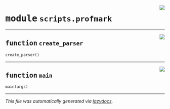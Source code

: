 <!-- markdownlint-disable -->

<a href="https://github.com/spqb/adabmDCApy/blob/main/adabmDCA/scripts/profmark.py#L0"><img align="right" style="float:right;" src="https://img.shields.io/badge/-source-cccccc?style=flat-square"></a>

# <kbd>module</kbd> `scripts.profmark`





---

<a href="https://github.com/spqb/adabmDCApy/blob/main/adabmDCA/scripts/profmark.py#L10"><img align="right" style="float:right;" src="https://img.shields.io/badge/-source-cccccc?style=flat-square"></a>

## <kbd>function</kbd> `create_parser`

```python
create_parser()
```






---

<a href="https://github.com/spqb/adabmDCApy/blob/main/adabmDCA/scripts/profmark.py#L16"><img align="right" style="float:right;" src="https://img.shields.io/badge/-source-cccccc?style=flat-square"></a>

## <kbd>function</kbd> `main`

```python
main(args)
```








---

_This file was automatically generated via [lazydocs](https://github.com/ml-tooling/lazydocs)._
